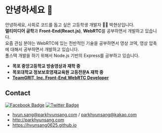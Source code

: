 # 안녕하세요 👋

안녕하세요, 사회로 코드를 돕고 싶은 고등학생 개발자 👨‍💻 박현상입니다.  
**멀티미디어 공학**과 **Front-End(React.js)**, **WebRTC**를 공부하면서 개발하고 있습니다.  
요즘 관심 분야는 WebRTC에 있는 전반적인 기술을 공부하면서 영상 코덱, 영상 압축에 대해서 공부하면서 개발하고 있습니다.  
풀스택 개발을 하기 위해서 Node.js 기반의 Express를 공부하고 있습니다.


- **목포 중앙고등학교 방송영상과 재학 중**
- **목포대학교 정보보호영재교육원 고등전문A 재학 중**
- [**TeamGRIT, Inc. Front-End,WebRTC Developer**](https://teamgrit.kr)

## Contact
[![Facebook Badge](https://img.shields.io/badge/-Facebook-1877f2?style=flat-square&logo=facebook&logoColor=white&link=https://www.facebook.com/utilforever/)](https://www.facebook.com/hyunsang0625/)
[![Twitter Badge](https://img.shields.io/badge/-Twitter-1877f2?style=flat-square&logo=twitter&logoColor=white&link=https://twitter.com/utilforever/)](https://twitter.com/hyunsang_0625)

- hyun.sang@parkhyunsang.com / parkhyunsang@kakao.com
- http://parkhyunsang.com
- https://hyunsang0625.github.io
